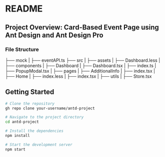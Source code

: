 # README

## Project Overview: Card-Based Event Page using Ant Design and Ant Design Pro

### File Structure

├── mock
|	├── eventAPI.ts
├── src
|	├── assets
|    ├── Dashboard.less
|	├── components
|		├── Dashboard
|			├── Dashboard.tsx
|			├── index.ts
|			├── PopupModal.tsx
|	├── pages
|		├── AdditionalInfo
|     ├── index.tsx
|		├── Home
|     ├── index.less
|     ├── index.tsx
|		├── utils
|     ├── Store.tsx


## Getting Started
```bash
# Clone the repository
gh repo clone your-username/antd-project

# Navigate to the project directory
cd antd-project

# Install the dependencies
npm install

# Start the development server
npm start
```